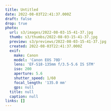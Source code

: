 ```yaml
---
title: Untitled
date: 2022-08-03T22:41:37.000Z
draft: false
drop: true
photo:
  url: s3/images/2022-08-03-15-41-37.jpg
  thumb: s3/thumbs/2022-08-03-15-41-37.jpg
  preview: s3/previews/2022-08-03-15-41-37.jpg
  created: 2022-08-03T22:41:37.000Z
  exif:
    make: Canon
    model: 'Canon EOS 70D'
    lens: 'EF-S18-135mm f/3.5-5.6 IS STM'
    iso: 200
    aperture: 5.6
    shutter_speed: 1/60
    focal_length: '135.0 mm'
    gps: null
  title: null
  caption: null
links: []
---
```

